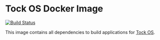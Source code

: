 # Tock OS Docker Image

[![Build Status](https://img.shields.io/docker/build/georgehopkins/tock.svg)](https://hub.docker.com/r/georgehopkins/tock/)

This image contains all dependencies to build applications for [Tock OS](https://www.tockos.org/).
